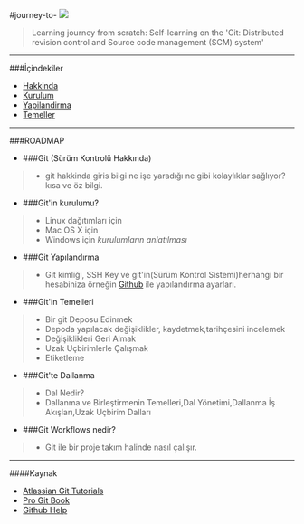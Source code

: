 #journey-to- ![][1]


> Learning journey from scratch: Self-learning on the 'Git: Distributed revision control and Source code management (SCM) system'

----------------------
###İçindekiler

* [Hakkinda](https://github.com/paufsc/journey-to-git/blob/master/docs/tr/Hakkinda.md)
* [Kurulum](https://github.com/paufsc/journey-to-git/blob/master/docs/tr/Kurulum.md)
* [Yapilandirma](https://github.com/paufsc/journey-to-git/blob/master/docs/tr/Yapilandirma.md)
* [Temeller](https://github.com/paufsc/journey-to-git/blob/master/docs/tr/Temeller.md)

--------------
###ROADMAP

* ###Git (Sürüm Kontrolü Hakkında)
> * git hakkinda giris bilgi ne işe yaradığı ne gibi kolaylıklar sağlıyor? kısa ve öz bilgi.

* ###Git'in kurulumu?
> * Linux dağıtımları için
> * Mac OS X için
> * Windows için *kurulumların anlatılması*

* ###Git Yapılandırma
> * Git kimliği, SSH Key ve git'in(Sürüm Kontrol Sistemi)herhangi bir hesabiniza örneğin [Github](https://github.com/) ile yapılandırma ayarları.
* ###Git'in Temelleri
> * Bir git Deposu Edinmek
> * Depoda yapılacak değişiklikler, kaydetmek,tarihçesini incelemek
> * Değişiklikleri Geri Almak
> * Uzak Uçbirimlerle Çalışmak
> * Etiketleme 

* ###Git'te Dallanma
> * Dal Nedir?
> * Dallanma ve Birleştirmenin Temelleri,Dal Yönetimi,Dallanma İş Akışları,Uzak Uçbirim Dalları

* ###Git Workflows nedir?
> - Git ile bir proje takım halinde nasıl çalışır.


----------------------
  [1]: https://github.com/paufsc/journey-to-git/blob/master/assets/img/git-1.png
  
####Kaynak
   * [Atlassian Git Tutorials](https://www.atlassian.com/git/)
   * [Pro Git Book](http://git-scm.com/book/tr)
   * [Github Help](https://help.github.com/)